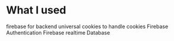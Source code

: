 # What I used
firebase for backend 
universal cookies to handle cookies
Firebase Authentication
Firebase realtime Database